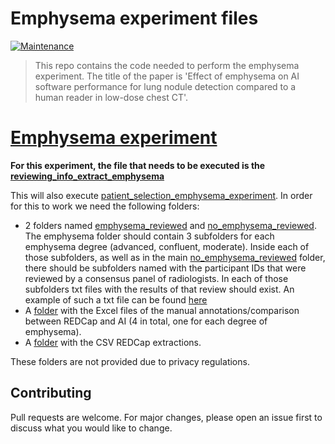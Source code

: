 # Emphysema experiment files


[![Maintenance](https://img.shields.io/badge/Maintained%3F-no-red.svg)]( https://github.com/nsourlos/emphysema__experiment)


> This repo contains the code needed to perform the emphysema experiment. The title of the paper is 'Effect of emphysema on AI software performance for lung nodule detection compared to a human reader in low-dose chest CT'.

# [Emphysema experiment](/reviewing_info_extract_emphysema.ipynb)

**For this experiment, the file that needs to be executed is the [reviewing_info_extract_emphysema](/reviewing_info_extract_emphysema.ipynb)**

This will also execute [patient_selection_emphysema_experiment](/patient_selection_emphysema_experiment.ipynb). In order for this to work we need the following folders:

- 2 folders named [emphysema_reviewed](/emphysema_reviewed) and [no_emphysema_reviewed](/no_emphysema_reviewed). The emphysema folder should contain 3 subfolders for each emphysema degree (advanced, confluent, moderate). Inside each of those subfolders, as well as in the main [no_emphysema_reviewed](/no_emphysema_reviewed) folder, there should be subfolders named with the participant IDs that were reviewed by a consensus panel of radiologists. In each of those subfolders txt files with the results of that review should exist. An example of such a txt file can be found [here](/emphysema_reviewed/advanced/197239/186fnlastfinal_gray01.txt)
- A [folder](/emphysema_exp_files) with the Excel files of the manual annotations/comparison between REDCap and AI (4 in total, one for each degree of emphysema).
- A [folder](/emph_csv) with the CSV REDCap extractions.

These folders are not provided due to privacy regulations.


## Contributing
Pull requests are welcome. For major changes, please open an issue first to discuss what you would like to change.

